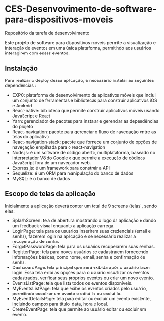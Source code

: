 # CES-Desenvovimento-de-software-para-dispositivos-moveis
Repositório da tarefa de desenvolvimento

Este projeto de software para dispositivos móveis permite a visualização e interação de eventos em uma única plataforma, permitindo aos usuários interagirem com esses eventos.

## Instalação
Para realizar o deploy dessa aplicação, é necessário instalar as seguintes dependências : 

<ul>
  <li> EXPO: plataforma de desenvolvimento de aplicativos móveis que inclui um conjunto de ferramentas e bibliotecas para construir aplicativos iOS e Android</li>
  <li> React-native: biblioteca que permite construir aplicativos móveis usando JavaScript e React</li>
  <li> Yarn: gerenciador de pacotes para instalar e gerenciar as dependências do projeto</li>
  <li> React-navigation: pacote para gerenciar o fluxo de navegação entre as telas do aplicativo</li>
  <li> React-navigation-stack: pacote que fornece um conjunto de opções de navegação empilhada para o react-navigation </li>
  <li> Node.js: é um software de código aberto, multiplataforma, baseado no interpretador V8 do Google e que permite a execução de códigos JavaScript fora de um navegador web. </li>
  <li> Express.js: é um framework para construir a API </li>
  <li> Sequelize: é um ORM para manipulação do banco de dados </li>
  <li> MySQL: é o banco de dados </li>
  

  
</ul> 

## Escopo de telas da aplicação
Inicialmente a aplicação deverá conter um total de 9 screens (telas), sendo elas:
<ul>
  <li> SplashScreen: tela de abertura mostrando o logo da aplicação e dando um feedback visual enquanto a aplicação carrega.</li> 
  <li> LoginPage: tela para os usuários inserirem suas credenciais (email e senha), fazerem login na aplicação e se necessário realizar a recuperação de senha.</li>
  <li> ForgotPasswordPage: tela para os usuários recuperarem suas senhas.</li>
  <li> RegisterPage: tela para novos usuários se cadastrarem fornecendo informações básicas, como nome, email, senha e confirmação de senha.</li>
  <li> DashboardPage: tela principal que será exibida após o usuário fazer login. Essa tela exibi as opções para o usuário visualizar os eventos cadastrados, verificar seus próprios eventos ou criar um novo evento.</li>
  <li> EventsListPage: tela que lista todos os eventos disponíveis.</li>
  <li> MyEventsListPage: tela que exibe os eventos criados pelo usuário, permitindo escolher um evento e editá-lo ou excluí-lo. </li> 
  <li> MyEventDetailsPage: tela para editar ou excluir um evento existente, incluindo campos para título, data, hora e local. </li> 
  <li> CreateEventPage: tela que permite ao usuário editar ou excluir um evento. </li>   
</ul> 
